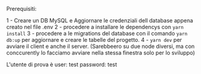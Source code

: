 

Prerequisiti:

1 - Creare un DB MySQL e Aggiornare le credenziali dell database appena creato nel file .env 
2 - procedere a installare le dependencys con `yarn install`
3 - procedere a le migrations del database con il comando `yarn db:up` per aggiornare e creare le tabelle del progetto. 
4 - `yarn dev` per avviare il client e anche il server.  (Sarebbeero su due node diversi, ma con conccurently lo facciamo avviare nella stessa finestra solo per lo sviluppo)

L'utente di prova è    user:  test   password: test 


